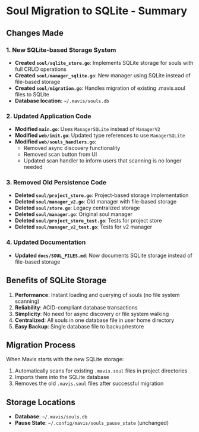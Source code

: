 # Soul Migration to SQLite - Summary

## Changes Made

### 1. New SQLite-based Storage System
- **Created `soul/sqlite_store.go`**: Implements SQLite storage for souls with full CRUD operations
- **Created `soul/manager_sqlite.go`**: New manager using SQLite instead of file-based storage
- **Created `soul/migration.go`**: Handles migration of existing .mavis.soul files to SQLite
- **Database location**: `~/.mavis/souls.db`

### 2. Updated Application Code
- **Modified `main.go`**: Uses `ManagerSQLite` instead of `ManagerV2`
- **Modified `web/init.go`**: Updated type references to use `ManagerSQLite`
- **Modified `web/souls_handlers.go`**: 
  - Removed async discovery functionality
  - Removed scan button from UI
  - Updated scan handler to inform users that scanning is no longer needed

### 3. Removed Old Persistence Code
- **Deleted `soul/project_store.go`**: Project-based storage implementation
- **Deleted `soul/manager_v2.go`**: Old manager with file-based storage
- **Deleted `soul/store.go`**: Legacy centralized storage
- **Deleted `soul/manager.go`**: Original soul manager
- **Deleted `soul/project_store_test.go`**: Tests for project store
- **Deleted `soul/manager_v2_test.go`**: Tests for v2 manager

### 4. Updated Documentation
- **Updated `docs/SOUL_FILES.md`**: Now documents SQLite storage instead of file-based storage

## Benefits of SQLite Storage

1. **Performance**: Instant loading and querying of souls (no file system scanning)
2. **Reliability**: ACID-compliant database transactions
3. **Simplicity**: No need for async discovery or file system walking
4. **Centralized**: All souls in one database file in user home directory
5. **Easy Backup**: Single database file to backup/restore

## Migration Process

When Mavis starts with the new SQLite storage:
1. Automatically scans for existing `.mavis.soul` files in project directories
2. Imports them into the SQLite database
3. Removes the old `.mavis.soul` files after successful migration

## Storage Locations

- **Database**: `~/.mavis/souls.db`
- **Pause State**: `~/.config/mavis/souls_pause_state` (unchanged)